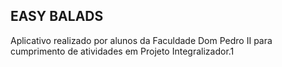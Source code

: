 EASY BALADS
------------------------------
Aplicativo realizado por alunos da Faculdade Dom Pedro II para cumprimento de atividades em Projeto Integralizador.1
